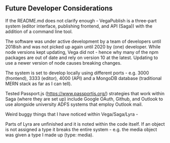 ## Future Developer Considerations

If the README.md does not clarify enough - VegaPublish is a three-part system (editor interface, publishing frontend, and API (Saga)) with the addition of a command line tool.

The software was under active development by a team of developers until 2018ish and  was not picked up again until 2020 by (one) developer. While node versions kept updating, Vega did not - hence why many of the npm packages are out of date and rely on version 10 at the latest. Updating to use a newer version of node causes breaking changes.

The system is set to develop locally using different ports - e.g. 3000 (frontend), 3333 (editor), 4000 (API) and a MongoDB database (traditional MERN stack as far as I can tell).

Tested Passport.js (https://www.passportjs.org/) strategies that work within Saga (where they are set up) include Google OAuth, Github, and Outlook to use alongside university ADFS systems that employ Outlook mail.

Weird buggy things that I have noticed within Vega/Saga/Lyra -

Parts of Lyra  are unfinished and it is noted within the code itself. If an object is not assigned a type it breaks the entire system - e.g. the media object was given a type I made up (type: media).
